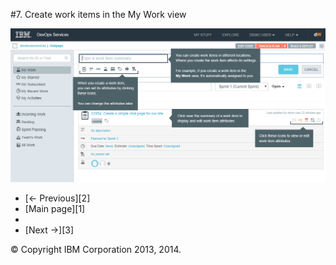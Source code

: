#7. Create work items in the My Work view

![Create a work item and use items to set attributes][4]

<ul class="pager">
  <li class="previous">[&larr; Previous][2]</li>
  <li class="main">[Main page][1]<li>
  <li class="next">[Next &rarr;][3]</li>
</ul>

&copy; Copyright IBM Corporation 2013, 2014.

[1]: ./
[2]: ./page6
[3]: ./page8
[4]: ./images/page7.png
